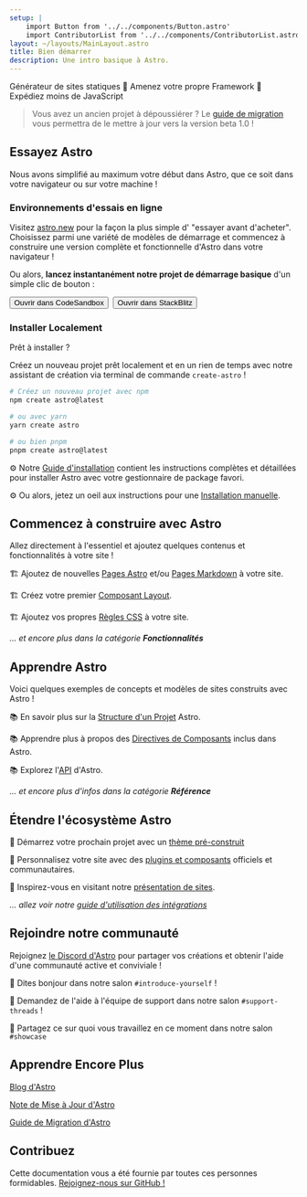 ```yaml
---
setup: |
    import Button from '../../components/Button.astro'
    import ContributorList from '../../components/ContributorList.astro'
layout: ~/layouts/MainLayout.astro
title: Bien démarrer
description: Une intro basique à Astro.
---
```

Générateur de sites statiques  🚀  Amenez votre propre Framework  🚀  Expédiez moins de JavaScript


> Vous avez un ancien projet à dépoussiérer ? Le [guide de migration](/fr/migrate) vous permettra de le mettre à jour vers la version beta 1.0 !


## Essayez Astro

Nous avons simplifié au maximum votre début dans Astro, que ce soit dans votre navigateur ou sur votre machine !

### Environnements d'essais en ligne

Visitez [astro.new](https://astro.new) pour la façon la plus simple d' "essayer avant d'acheter". Choisissez parmi une variété de modèles de démarrage et commencez à construire une version complète et fonctionnelle d'Astro dans votre navigateur !

Ou alors, **lancez instantanément notre projet de démarrage basique** d'un simple clic de bouton :

<div style="display: flex; flex-wrap: wrap; gap: 0.5rem;">
    <Button href="https://astro.new/starter?on=codesandbox">Ouvrir dans CodeSandbox</Button>
    <Button href="https://astro.new/starter?on=stackblitz">Ouvrir dans StackBlitz</Button>
</div>

### Installer Localement

Prêt à installer ?

Créez un nouveau projet prêt localement et en un rien de temps avec notre assistant de création via terminal de commande `create-astro` !

```bash
# Créez un nouveau projet avec npm
npm create astro@latest

# ou avec yarn
yarn create astro

# ou bien pnpm
pnpm create astro@latest
```

⚙️ Notre [Guide d'installation](/fr/install/auto) contient les instructions complètes et détaillées pour installer Astro avec votre gestionnaire de package favori.

⚙️ Ou alors, jetez un oeil aux instructions pour une [Installation manuelle](/fr/install/manual/).

## Commencez à construire avec Astro

Allez directement à l'essentiel et ajoutez quelques contenus et fonctionnalités à votre site !

🏗️ Ajoutez de nouvelles [Pages Astro](/fr/core-concepts/astro-pages) et/ou [Pages Markdown](/fr/guides/markdown-content) à votre site.

🏗️ Créez votre premier [Composant Layout](/fr/core-concepts/layouts).

🏗️ Ajoutez vos propres [Règles CSS](/fr/guides/styling) à votre site.

*... et encore plus dans la catégorie **Fonctionnalités***

## Apprendre Astro

Voici quelques exemples de concepts et modèles de sites construits avec Astro !

📚 En savoir plus sur la [Structure d'un Projet](/fr/core-concepts/project-structure) Astro.

📚 Apprendre plus à propos des [Directives de Composants](/fr/reference/directives-reference) inclus dans Astro.

📚 Explorez l'[API](/fr/reference/api-reference) d'Astro.

*... et encore plus d'infos dans la catégorie **Référence***

## Étendre l'écosystème Astro

🧰 Démarrez votre prochain projet avec un [thème pré-construit](https://astro.build/themes)

🧰 Personnalisez votre site avec des [plugins et composants](https://astro.build/integrations/) officiels et communautaires.

🧰 Inspirez-vous en visitant notre [présentation de sites](https://astro.build/showcase).

*... allez voir notre [guide d'utilisation des intégrations](/fr/guides/integrations-guide)*

## Rejoindre notre communauté

Rejoignez [le Discord d'Astro](https://astro.build/chat) pour partager vos créations et obtenir l'aide d'une communauté active et conviviale !

💬 Dites bonjour dans notre salon `#introduce-yourself` !

💬 Demandez de l'aide à l'équipe de support dans notre salon `#support-threads` !

💬 Partagez ce sur quoi vous travaillez en ce moment dans notre salon `#showcase`

## Apprendre Encore Plus

[Blog d'Astro](https://astro.build/blog/)

[Note de Mise à Jour d'Astro](https://github.com/withastro/astro/blob/main/packages/astro/CHANGELOG.md)

[Guide de Migration d'Astro](/fr/migrate)


## Contribuez

Cette documentation vous a été fournie par toutes ces personnes formidables. [Rejoignez-nous sur GitHub !](https://github.com/withastro/docs)

<ContributorList githubRepo="withastro/docs" />